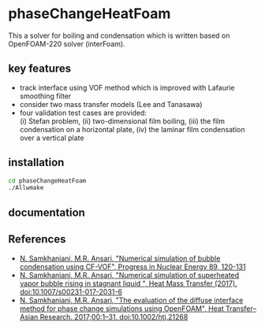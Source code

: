 # phaseChangeHeatFoam
This a solver for boiling and condensation which is written based on OpenFOAM-220 solver (interFoam).
## key features
* track interface using VOF method which is improved with Lafaurie smoothing filter
* consider two mass transfer models (Lee and Tanasawa)
* four validation test cases are provided:  
  (i) Stefan problem, 
  (ii) two-dimensional film boiling,
  (iii) the film condensation on a horizontal plate, 
  (iv) the laminar film condensation over a vertical plate

## installation
```bash
cd phaseChangeHeatFoam
./Allwmake
```

## documentation


## References
* [N. Samkhaniani, M.R. Ansari, "Numerical simulation of bubble condensation using CF-VOF", Progress in Nuclear Energy 89, 120-131](http://www.sciencedirect.com/science/article/pii/S0149197016300269)
* [N. Samkhaniani, M.R. Ansari, "Numerical simulation of superheated vapor bubble rising in stagnant liquid ", Heat Mass Transfer (2017). doi:10.1007/s00231-017-2031-6](https://link.springer.com/article/10.1007/s00231-017-2031-6)
* [N. Samkhaniani, M.R. Ansari, "The evaluation of the diffuse interface method for phase change simulations using OpenFOAM", Heat Transfer–Asian Research. 2017;00:1–31. doi:10.1002/htj.21268](http://onlinelibrary.wiley.com/doi/10.1002/htj.21268/full)
